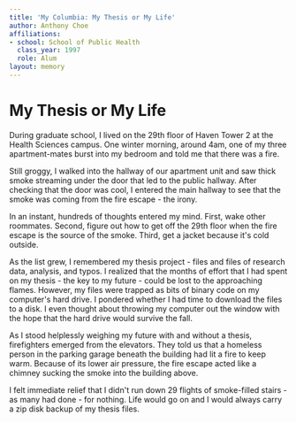 ```yaml
---
title: 'My Columbia: My Thesis or My Life'
author: Anthony Choe
affiliations:
- school: School of Public Health
  class_year: 1997
  role: Alum
layout: memory
---
```


# My Thesis or My Life

During graduate school, I lived on the 29th floor of Haven Tower 2 at the Health Sciences campus.  One winter morning, around 4am, one of my three apartment-mates burst into my bedroom and told me that there was a fire.

Still groggy, I walked into the hallway of our apartment unit and saw thick smoke streaming under the door that led to the public hallway.  After checking that the door was cool, I entered the main hallway to see that the smoke was coming from the fire escape - the irony.

In an instant, hundreds of thoughts entered my mind.  First, wake other roommates.  Second, figure out how to get off the 29th floor when the fire escape is the source of the smoke.  Third, get a jacket because it's cold outside.

As the list grew, I remembered my thesis project - files and files of research data, analysis, and typos.  I realized that the months of effort that I had spent on my thesis - the key to my future - could be lost to the approaching flames.  However, my files were trapped as bits of binary code on my computer's hard drive.  I pondered whether I had time to download the files to a disk.  I even thought about throwing my computer out the window with the hope that the hard drive would survive the fall.

As I stood helplessly weighing my future with and without a thesis, firefighters emerged from the elevators.  They told us that a homeless person in the parking garage beneath the building had lit a fire to keep warm.  Because of its lower air pressure, the fire escape acted like a chimney sucking the smoke into the building above.

I felt immediate relief that I didn't run down 29 flights of smoke-filled stairs - as many had done - for nothing.  Life would go on and I would always carry a zip disk backup of my thesis files.
